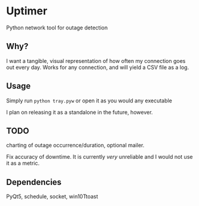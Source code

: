 # Uptimer
 Python network tool for outage detection

## Why?
 I want a tangible, visual representation of how often my connection goes out every day. Works for any connection, and will yield a CSV file as a log.
 
## Usage
 Simply run
 `python tray.pyw`
 or open it as you would any executable
 
 I plan on releasing it as a standalone in the future, however.
 
## TODO
 charting of outage occurrence/duration, optional mailer.
 
 Fix accuracy of downtime. It is currently *very* unreliable and I would not use it as a metric.
 
## Dependencies
 PyQt5, schedule, socket, win10Ttoast
 

